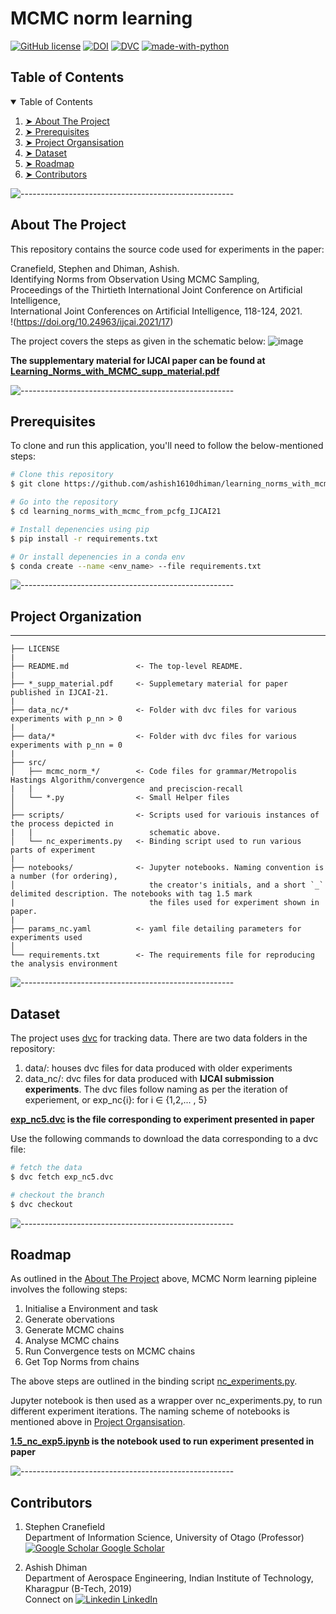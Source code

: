 MCMC norm learning
==================
[![GitHub license](https://img.shields.io/github/license/Naereen/StrapDown.js.svg)](https://github.com/Naereen/StrapDown.js/blob/master/LICENSE) [![DOI](https://zenodo.org/badge/DOI/10.5281/zenodo.4772978.svg)](https://doi.org/10.5281/zenodo.4772978) [![DVC](https://img.shields.io/badge/-Data_Version_Control-white.svg?logo=data-version-control&style=social)](https://dvc.org/?utm_campaign=badge) [![made-with-python](https://img.shields.io/badge/Made%20with-Python-1f425f.svg)](https://www.python.org/)

<!-- TABLE OF CONTENTS -->
<h2 id="table-of-contents"> Table of Contents</h2>

<details open="open">
  <summary>Table of Contents</summary>
  <ol>
    <li><a href="#about-the-project"> ➤ About The Project</a></li>
    <li><a href="#prerequisites"> ➤ Prerequisites</a></li>
    <li><a href="#folder-structure"> ➤ Project Organsisation</a></li>
    <li><a href="#dataset"> ➤ Dataset</a></li>
    <li><a href="#roadmap"> ➤ Roadmap</a></li>
    <li><a href="#contributors"> ➤ Contributors</a></li>
  </ol>
</details>


![-----------------------------------------------------](https://raw.githubusercontent.com/andreasbm/readme/master/assets/lines/rainbow.png)
  
<!-- ABOUT THE PROJECT -->
<h2 id="about-the-project"> About The Project</h2>

This repository contains the source code used for experiments in the paper: 

Cranefield, Stephen and Dhiman, Ashish.  
Identifying Norms from Observation Using MCMC Sampling,  
Proceedings of the Thirtieth International Joint Conference on Artificial Intelligence,  
International Joint Conferences on Artificial Intelligence, 118-124, 2021.  
!(https://doi.org/10.24963/ijcai.2021/17)

The project covers the steps as given in the schematic below:
![image](https://user-images.githubusercontent.com/23236895/118816860-3eb9bb80-b8d0-11eb-8aac-38e9bf3a1960.png)

**The supplementary material for IJCAI paper can be found at [Learning_Norms_with_MCMC_supp_material.pdf](https://github.com/ashish1610dhiman/learning_norms_with_mcmc_from_pcfg_IJCAI21/blob/non_compliance/Learning_Norms_with_MCMC_supp_material.pdf)**


![-----------------------------------------------------](https://raw.githubusercontent.com/andreasbm/readme/master/assets/lines/rainbow.png)



<!-- PREREQUISITES -->
<h2 id="prerequisites"> Prerequisites</h2>
<!--This project is written in Python programming language. <br>-->


To clone and run this application, you'll need to follow the below-mentioned steps:

```bash
# Clone this repository
$ git clone https://github.com/ashish1610dhiman/learning_norms_with_mcmc_from_pcfg_IJCAI21

# Go into the repository
$ cd learning_norms_with_mcmc_from_pcfg_IJCAI21

# Install depenencies using pip
$ pip install -r requirements.txt

# Or install depenencies in a conda env
$ conda create --name <env_name> --file requirements.txt
```

![-----------------------------------------------------](https://raw.githubusercontent.com/andreasbm/readme/master/assets/lines/rainbow.png)

<!-- FOLDER STRUCTURE -->
<h2 id="folder-structure"> Project Organization</h2>



--------------------


    ├── LICENSE
    |
    ├── README.md               <- The top-level README.
    |
    ├── *_supp_material.pdf     <- Supplemetary material for paper published in IJCAI-21.
    |
    ├── data_nc/*               <- Folder with dvc files for various experiments with p_nn > 0
    |
    ├── data/*                  <- Folder with dvc files for various experiments with p_nn = 0
    |
    ├── src/
    │   ├── mcmc_norm_*/        <- Code files for grammar/Metropolis Hastings Algorithm/convergence
    |   |                          and preciscion-recall
    │   └── *.py                <- Small Helper files
    │
    ├── scripts/                <- Scripts used for variouis instances of the process depicted in 
    |   |                          schematic above.
    │   └── nc_experiments.py   <- Binding script used to run various parts of experiment
    |
    ├── notebooks/              <- Jupyter notebooks. Naming convention is a number (for ordering),
    │                              the creator's initials, and a short `_` delimited description. The notebooks with tag 1.5 mark 
    |                              the files used for experiment shown in paper.
    |
    ├── params_nc.yaml          <- yaml file detailing parameters for experiments used
    │
    └── requirements.txt        <- The requirements file for reproducing the analysis environment
  


![-----------------------------------------------------](https://raw.githubusercontent.com/andreasbm/readme/master/assets/lines/rainbow.png)

<!-- DATASET -->
<h2 id="dataset"> Dataset</h2>

The project uses [dvc](https://dvc.org/doc) for tracking data. There are two data folders in the repository:
1. data/: houses dvc files for data produced with older experiments
2. data_nc/: dvc files for data produced with **IJCAI submission experiments**. The dvc files follow naming as per the iteration of experiement, or exp_nc{i}: for i ∈ {1,2,... , 5}

**[exp_nc5.dvc](https://github.com/ashish1610dhiman/learning_norms_with_mcmc_from_pcfg_IJCAI21/blob/non_compliance/data_nc/exp_nc5.dvc) is the file corresponding to experiment presented in paper**

Use the following commands to download the data corresponding to a dvc file:

```bash
# fetch the data
$ dvc fetch exp_nc5.dvc

# checkout the branch
$ dvc checkout
```



![-----------------------------------------------------](https://raw.githubusercontent.com/andreasbm/readme/master/assets/lines/rainbow.png)

<!-- ROADMAP -->
<h2 id="roadmap"> Roadmap</h2>

As outlined in the <a href="#about-the-project"> About The Project</a> above, MCMC Norm learning pipleine involves the following steps:  

1. Initialise a Environment and task
2. Generate obervations
3. Generate MCMC chains
4. Analyse MCMC chains
5. Run Convergence tests on MCMC chains
6. Get Top Norms from chains

The above steps are outlined in the binding script [nc_experiments.py](https://github.com/ashish1610dhiman/learning_norms_with_mcmc_from_pcfg_IJCAI21/blob/non_compliance/scripts/nc_experiments.py).

Jupyter notebook is then used as a wrapper over nc_experiments.py, to run different experiment iterations. The naming scheme of notebooks is mentioned above in <a href="#folder-structure"> Project Organsisation</a></li>.

**[1.5_nc_exp5.ipynb](https://github.com/ashish1610dhiman/learning_norms_with_mcmc_from_pcfg_IJCAI21/blob/non_compliance/notebooks/1.5_nc_exp5.ipynb) is the notebook used to run experiment presented in paper**

![-----------------------------------------------------](https://raw.githubusercontent.com/andreasbm/readme/master/assets/lines/rainbow.png)

<!-- CONTRIBUTORS -->
<h2 id="contributors"> Contributors</h2>

1. Stephen Cranefield  
  Department of Information Science, University of Otago (Professor)  
  [![Google Scholar](https://img.icons8.com/color/48/000000/google-scholar--v3.png) Google Scholar](https://scholar.google.com/citations?user=IVcTzugAAAAJ)  
    

2. Ashish Dhiman  
Department of Aerospace Engineering, Indian Institute of Technology, Kharagpur (B-Tech, 2019)  
  Connect on [![Linkedin](https://i.stack.imgur.com/gVE0j.png) LinkedIn](https://www.linkedin.com/in/ashish1610dhiman/)

